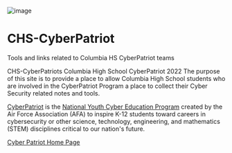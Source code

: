 ![image](https://user-images.githubusercontent.com/113249887/189502357-0463efbd-5ddb-49e0-8b4f-887363704879.png)

# CHS-CyberPatriot

Tools and links related to Columbia HS CyberPatriot teams

CHS-CyberPatriots	Columbia High School CyberPatriot 2022
 The purpose of this site is to provide a place to allow Columbia High School students who are involved in the CyberPatriot Program  a place to collect their Cyber Security related notes and tools. 

[CyberPatriot](https://www.google.com/url?q=https%3A%2F%2Fwww.uscyberpatriot.org%2Fhome&sa=D&sntz=1&usg=AOvVaw0vjCbbHirb6u0De0Tpy3cP) is the [National Youth Cyber Education Program](https://www.google.com/url?q=https%3A%2F%2Fwww.uscyberpatriot.org%2FPages%2FAbout%2FWhat-is-CyberPatriot.aspx&sa=D&sntz=1&usg=AOvVaw2_ummKRH951G2hM7Rkh0ey) created by the Air Force Association (AFA) to inspire K-12 students toward careers in cybersecurity or other science, technology, engineering, and mathematics (STEM) disciplines critical to our nation's future.

[Cyber Patriot Home Page](https://www.google.com/url?q=https%3A%2F%2Fwww.uscyberpatriot.org%2Fhome&sa=D&sntz=1&usg=AOvVaw0vjCbbHirb6u0De0Tpy3cP)
 
